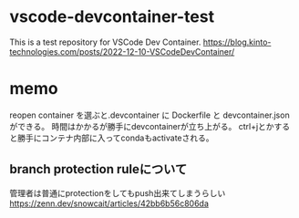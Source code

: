 # vscode-devcontainer-test

This is a test repository for VSCode Dev Container.
https://blog.kinto-technologies.com/posts/2022-12-10-VSCodeDevContainer/

# memo

reopen container を選ぶと.devcontainer に Dockerfile と devcontainer.json ができる。
時間はかかるが勝手にdevcontainerが立ち上がる。
ctrl+jとかすると勝手にコンテナ内部に入ってcondaもactivateされる。

## branch protection ruleについて
管理者は普通にprotectionをしてもpush出来てしまうらしい
https://zenn.dev/snowcait/articles/42bb6b56c806da